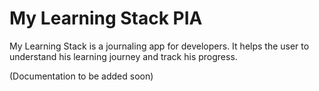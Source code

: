 # My Learning Stack PIA

My Learning Stack is a journaling app for developers.
It helps the user to understand his learning journey and track his progress.

(Documentation to be added soon)

